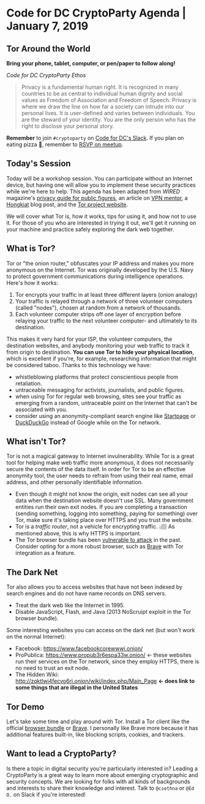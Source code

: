 # Code for DC CryptoParty Agenda | January 7, 2019
## Tor Around the World
**Bring your phone, tablet, computer, or pen/paper to follow along!**

_Code for DC CryptoParty Ethos_
> Privacy is a fundamental human right. It is recognized in many countries to be as central to individual human dignity and social values as Freedom of Association and Freedom of Speech. Privacy is where we draw the line on how far a society can intrude into our personal lives. It is user-defined and varies between individuals. You are the steward of your identity. You are the only person who has the right to disclose your personal story.

**Remember** to join `#cryptoparty` on [Code for DC's Slack](https://codefordc.org/resources/slack.html). If you plan on eating pizza 🍕, remember to [RSVP on meetup](https://www.meetup.com/Code-for-DC/events/).

## Today's Session
Today will be a workshop session. You can participate without an Internet device, but having one will allow you to implement these security practices while we're here to help. This agenda has been adapted from _WIRED_ magazine's [privacy guide for public figures](https://www.wired.com/story/the-grand-tor/), an article on [VPN mentor](https://www.vpnmentor.com/blog/tor-browser-work-relate-using-vpn/), a [Hongkiat](https://www.hongkiat.com/blog/do-donts-tor-network/) blog post, and the [Tor project website](https://www.torproject.org/download/download-easy.html.en).

We will cover what Tor is, how it works, tips for using it, and how not to use it. For those of you who are interested in trying it out, we'll get it running on your machine and practice safely exploring the dark web together.

## What is Tor?
Tor or "the onion router," obfuscates your IP address and makes you more anonymous on the Internet. Tor was originally developed by the U.S. Navy to protect government communications during intelligence operations. Here's how it works:

1. Tor encrypts your traffic in at least three different layers (onion analogy)
2. Your traffic is relayed through a network of three volunteer computers (called "nodes"), chosen at random from a network of thousands.
3. Each volunteer computer strips off one layer of encryption before relaying your traffic to the next volunteer computer- and ultimately to its destination.

This makes it very hard for your ISP, the volunteer computers, the destination websites, and anybody monitoring your web traffic to track it from origin to destination. **You can use Tor to hide your physical location**, which is excellent if you're, for example, researching information that might be considered taboo. Thanks to this technology we have:

- whistleblowing platforms that protect conscientious people from retaliation.
- untraceable messaging for activists, journalists, and public figures.
- when using Tor for regular web browsing, sites see your traffic as emerging from a random, untraceable point on the Internet that can't be associated with you.
- consider using an anonymity-compliant search engine like [Startpage](http://startpage.com/) or [DuckDuckGo](https://duckduckgo.com/) instead of Google while on the Tor network.

## What isn't Tor?
Tor is not a magical gateway to Internet invulnerability. While Tor is a great tool for helping make web traffic more anonymous, it does not necessarily secure the contents of the data itself. In order for Tor to be an effective anonymity tool, the user needs to refrain from using their real name, email address, and other personally identifiable information.

- Even though it might not know the origin, exit nodes can see all your data when the destination website doesn't use SSL. Many government entities run their own exit nodes. If you are completing a transaction (sending something, logging into something, paying for something) over Tor, make sure it's taking place over HTTPS and you trust the website.
- Tor is a _traffic router_, not a vehicle for encrypting traffic. 👆🏽 As mentioned above, this is why HTTPS is important.
- The Tor browser bundle has been [vulnerable to attack](https://en.wikipedia.org/wiki/Freedom_Hosting#Federal_investigation) in the past. Consider opting for a more robust browser, such as [Brave](https://brave.com/) with Tor integration as a feature.

## The Dark Net
Tor also allows you to access websites that have not been indexed by search engines and do not have name records on DNS servers.

- Treat the dark web like the Internet in 1995.
- Disable JavaScript, Flash, and Java (2013 NoScruipt exploit in the Tor browser bundle).

Some interesting websites you can access on the dark net (but won't work on the normal Internet):
- Facebook: https://www.facebookcorewwwi.onion/
- ProPublica: https://www.propub3r6espa33w.onion/ <- these websites run their services on the Tor network, since they employ HTTPS, there is no need to trust an exit node.
- The Hidden Wiki: http://zqktlwi4fecvo6ri.onion/wiki/index.php/Main_Page **<- does link to some things that are illegal in the United States**

## Tor Demo
Let's take some time and play around with Tor. Install a Tor client like the official [browser bundle](https://www.torproject.org/download/download-easy.html.en) or [Brave](https://brave.com). I personally like Brave more because it has additional features built-in, like blocking scripts, cookies, and trackers.

## Want to lead a CryptoParty?
Is there a topic in digital security you're particularly interested in? Leading a CryptoParty is a great way to learn more about emerging cryptographic and security concepts. We are looking for folks with all kinds of backgrounds and interests to share their knowledge and interest. Talk to `@csethna` or `@Ed O.` on Slack if you're interested!
